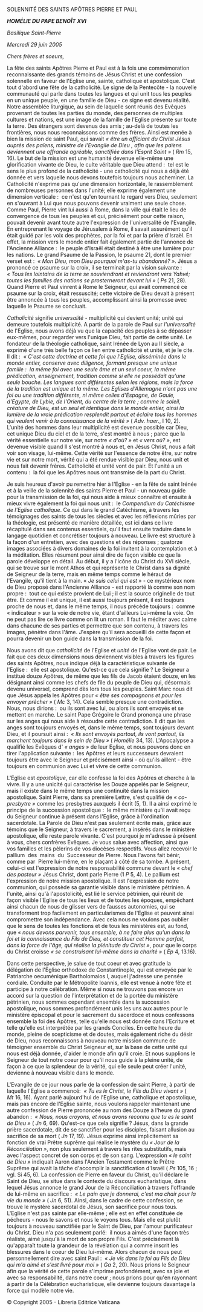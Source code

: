 SOLENNITÉ DES SAINTS APÔTRES PIERRE ET PAUL

***HOMÉLIE DU PAPE BENOÎT XVI***

*Basilique Saint-Pierre*

*Mercredi 29 juin 2005*

*Chers frères et soeurs,*

La fête des saints Apôtres Pierre et Paul est à la fois une commémoration reconnaissante des grands témoins de Jésus Christ et une confession solennelle en faveur de l'Eglise une, sainte, catholique et apostolique. C'est tout d'abord une fête de la catholicité. Le signe de la Pentecôte - la nouvelle communauté qui parle dans toutes les langues et qui unit tous les peuples en un unique peuple, en une famille de Dieu - ce signe est devenu réalité. Notre assemblée liturgique, au sein de laquelle sont réunis des Evêques provenant de toutes les parties du monde, des personnes de multiples cultures et nations, est une image de la famille de l'Eglise présente sur toute la terre. Des étrangers sont devenus des amis ; au-delà de toutes les frontières, nous nous reconnaissons comme des frères. Ainsi est menée à bien la mission de saint Paul, qui savait *« *être un officiant du Christ Jésus auprès des païens, ministre de l'Evangile de Dieu , afin que les païens deviennent une offrande agréable, sanctifiée dans l'Esprit Saint* »* ( *Rm* 15, 16). Le but de la mission est une humanité devenue elle-même une glorification vivante de Dieu, le culte véritable que Dieu attend :  tel est le sens le plus profond de la catholicité - une catholicité qui nous a déjà été donnée et vers laquelle nous devons toutefois toujours nous acheminer. La Catholicité n'exprime pas qu'une dimension horizontale, le rassemblement de nombreuses personnes dans l'unité; elle exprime également une dimension verticale :  ce n'est qu'en tournant le regard vers Dieu, seulement en s'ouvrant à Lui que nous pouvons devenir vraiment une seule chose. Comme Paul, Pierre vint lui aussi à Rome, dans la ville qui était le lieu de convergence de tous les peuples et qui, précisément pour cette raison, pouvait devenir avant toute autre l'expression de l'universalité de l'Evangile. En entreprenant le voyage de Jérusalem à Rome, il savait assurément qu'il était guidé par les voix des prophètes, par la foi et par la prière d'Israël. En effet, la mission vers le monde entier fait également partie de l'annonce de l'Ancienne Alliance :  le peuple d'Israël était destiné à être une lumière pour les nations. Le grand Psaume de la Passion, le psaume 21, dont le premier verset est :  *« *Mon Dieu, mon Dieu pourquoi m'as-tu abandonné?* »*. Jésus a prononcé ce psaume sur la croix, il se terminait par la vision suivante :  *« *Tous les lointains de la terre se souviendront et reviendront vers Yahvé; toutes les familles des nations se prosterneront devant lui* »* ( *Ps* 21, 28). Quand Pierre et Paul vinrent à Rome le Seigneur, qui avait commencé ce psaume sur la croix, était ressuscité; cette victoire de Dieu devait à présent être annoncée à tous les peuples, accomplissant ainsi la promesse avec laquelle le Psaume se concluait.

*Catholicité* signifie *universalité* *-* multiplicité qui devient unité; unité qui demeure toutefois multiplicité. A partir de la parole de Paul sur *l'universalité* de l'Eglise, nous avons déjà vu que la capacité des peuples à se dépasser eux-mêmes, pour regarder vers l'unique Dieu, fait partie de cette unité. Le fondateur de la théologie catholique, saint Irénée de Lyon au II siècle, a exprimé d'une très belle façon ce lien entre catholicité et unité, et je le cite. Il dit :  *« *C'est cette doctrine et cette foi que l'Eglise, disséminée dans le monde entier, conserve avec diligence, formant presque une unique famille :  la même foi avec une seule âme et un seul coeur, la même prédication, enseignement, tradition comme si elle ne possédait qu'une seule bouche. Les langues sont différentes selon les régions, mais la force de la tradition est unique et la même. Les Eglises d'Allemagne n'ont pas une foi ou une tradition différente, ni même celles d'Espagne, de Gaule, d'Egypte, de Lybie, de l'Orient, du centre de la terre ; comme le soleil, créature de Dieu, est un seul et identique dans le monde entier, ainsi la lumière de la vraie prédication resplendit partout et éclaire tous les hommes qui veulent venir à la connaissance de la vérité* »* ( *Adv. haer.*, I 10, 2). L'unité des hommes dans leur multiplicité est devenue possible car Dieu, cet unique Dieu du ciel et de la terre, s'est montré à nous ; parce que la vérité essentielle sur notre vie, sur notre *« *d'où?* »* et *« *vers où?* »*, est devenue visible quand Il s'est montré à nous et, en Jésus Christ, nous a fait voir son visage, lui-même. Cette vérité sur l'essence de notre être, sur notre vie et sur notre mort, vérité qui a été rendue visible par Dieu, nous unit et nous fait devenir frères. Catholicité et unité vont de pair. Et l'unité a un contenu :  la foi que les Apôtres nous ont transmise de la part du Christ.

Je suis heureux d'avoir pu remettre hier à l'Eglise - en la fête de saint Irénée et à la veille de la solennité des saints Pierre et Paul - un nouveau guide pour la transmission de la foi, qui nous aide à mieux connaître et ensuite à mieux vivre également la foi qui nous unit :  le *Compendium du Catéchisme de l'Eglise catholique*. Ce qui dans le grand Catéchisme, à travers les témoignages des saints de tous les siècles et avec les réflexions mûries par la théologie, est présenté de manière détaillée, est ici dans ce livre récapitulé dans ses contenus essentiels, qu'il faut ensuite traduire dans le langage quotidien et concrétiser toujours à nouveau. Le livre est structuré à la façon d'un entretien, avec des questions et des réponses ; quatorze images associées à divers domaines de la foi invitent à la contemplation et à la méditation. Elles résument pour ainsi dire de façon visible ce que la parole développe en détail. Au début, il y a l'icône du Christ du XVI siècle, qui se trouve sur le mont Athos et qui représente le Christ dans sa dignité de Seigneur de la terre, mais en même temps comme le héraut de l'Evangile, qu'il tient à la main. « *Je suis celui qui est* » - ce mystérieux nom de Dieu proposé dans l'Ancienne Alliance - est rapporté là comme son nom propre :  tout ce qui existe provient de Lui ; il est la source originelle de tout être. Et comme il est unique, il est aussi toujours présent, il est toujours proche de nous et, dans le même temps, il nous précède toujours :  comme « indicateur » sur la voie de notre vie, étant d'ailleurs Lui-même la voie. On ne peut pas lire ce livre comme on lit un roman. Il faut le méditer avec calme dans chacune de ses parties et permettre que son contenu, à travers les images, pénètre dans l'âme. J'espère qu'il sera accueilli de cette façon et pourra devenir un bon guide dans la transmission de la foi.

Nous avons dit que *catholicité* de l'Eglise et *unité* de l'Eglise vont de pair. Le fait que ces deux dimensions nous deviennent visibles à travers les figures des saints Apôtres, nous indique déjà la caractéristique suivante de l'Eglise :  elle est apostolique. Qu'est-ce que cela signifie ? Le Seigneur a institué douze Apôtres, de même que les fils de Jacob étaient douze, en les désignant ainsi comme les chefs de file du peuple de Dieu qui, désormais devenu universel, comprend dès lors tous les peuples. Saint Marc nous dit que Jésus appela les Apôtres pour *« *être ses compagnons et pour les envoyer prêcher* »* ( *Mc* 3, 14). Cela semble presque une contradiction. Nous, nous dirions :  ou ils sont avec lui, ou alors ils sont envoyés et se mettent en marche. Le saint Pape Grégoire le Grand prononça une phrase sur les anges qui nous aide à résoudre cette contradiction. Il dit que les anges sont toujours envoyés et, dans le même temps, sont toujours devant Dieu, et il poursuit ainsi :  *« *Ils sont envoyés partout, ils vont partout, ils marchent toujours dans le sein de Dieu* »* ( *Homélie* 34, 13). L'Apocalypse a qualifié les Evêques d' *« anges »* de leur Eglise, et nous pouvons donc en tirer l'application suivante :  les Apôtres et leurs successeurs devraient toujours être avec le Seigneur et précisément ainsi - où qu'ils aillent - être toujours en communion avec Lui et vivre de cette communion.

L'Eglise est *apostolique*, car elle confesse la foi des Apôtres et cherche à la vivre. Il y a une unicité qui caractérise les Douze appelés par le Seigneur, mais il existe dans le même temps une continuité dans la mission apostolique. Saint Pierre, dans sa première Lettre, s'est qualifié de *« *co-presbytre* »* comme les presbytres auxquels il écrit (5, 1). Il a ainsi exprimé le principe de la succession apostolique :  le même ministère qu'il avait reçu du Seigneur continue à présent dans l'Eglise, grâce à l'ordination sacerdotale. La Parole de Dieu n'est pas seulement écrite mais, grâce aux témoins que le Seigneur, à travers le sacrement, a insérés dans le ministère apostolique, elle reste parole vivante. C'est pourquoi je m'adresse à présent à vous, chers confrères Evêques. Je vous salue avec affection, ainsi que vos familles et les pèlerins de vos diocèses respectifs. Vous allez recevoir le pallium  des  mains  du  Successeur de Pierre. Nous l'avons fait bénir, comme par  Pierre lui-même, en le plaçant à côté de sa tombe. A présent, celui-ci est l'expression de notre responsabilité commune devant le *« *chef des pasteur* »* Jésus Christ, dont parle Pierre (1 *P* 5, 4). Le pallium est l'expression de notre mission apostolique. Il est l'expression de notre communion, qui possède sa garantie visible dans le ministère pétrinien. A l'unité, ainsi qu'à l'apostolicité, est lié le service pétrinien, qui réunit de façon visible l'Eglise de tous les lieux et de toutes les époques, empêchant ainsi chacun de nous de glisser vers de fausses autonomies, qui se transforment trop facilement en particularismes de l'Eglise et peuvent ainsi compromettre son indépendance. Avec cela nous ne voulons pas oublier que le sens de toutes les fonctions et de tous les ministères est, au fond, que *« *nous devons parvenir, tous ensemble, à ne faire plus qu'un dans la foi et la connaissance du Fils de Dieu, et constituer cet Homme parfait, dans la force de l'âge, qui réalise la plénitude du Christ* »*, pour que le corps du Christ croisse *« *se construisant lui-même dans la charité* »* ( *Ep* 4, 13.16).

Dans cette perspective, je salue de tout coeur et avec gratitude la délégation de l'Eglise orthodoxe de Constantinople, qui est envoyée par le Patriarche oecuménique Bartholomaios I, auquel j'adresse une pensée cordiale. Conduite par le Métropolite Ioannis, elle est venue à notre fête et participe à notre célébration. Même si nous ne trouvons pas encore un accord sur la question de l'interprétation et de la portée du ministère pétrinien, nous sommes cependant ensemble dans la succession apostolique, nous sommes profondément unis les uns aux autres pour le ministère épiscopal et pour le sacrement du sacerdoce et nous confessons ensemble la foi des Apôtres, telle qu'elle nous est donnée dans l'Ecriture et telle qu'elle est interprétée par les grands Conciles. En cette heure du monde, pleine de scepticisme et de doutes, mais également riche du désir de Dieu, nous reconnaissons à nouveau notre mission commune de témoigner ensemble du Christ Seigneur et, sur la base de cette unité qui nous est déjà donnée, d'aider le monde afin qu'il croie. Et nous supplions le Seigneur de tout notre coeur pour qu'il nous guide à la pleine unité, de façon à ce que la splendeur de la vérité, qui elle seule peut créer l'unité, devienne à nouveau visible dans le monde.

L'Evangile de ce jour nous parle de la confession de saint Pierre, à partir de laquelle l'Eglise a commencé:  *« *Tu es le Christ, le Fils du Dieu vivant* »* ( *Mt* 16, 16). Ayant parlé aujourd'hui de l'Eglise une, catholique et apostolique, mais pas encore de l'Eglise sainte, nous voulons rappeler maintenant une autre confession de Pierre prononcée au nom des Douze à l'heure du grand abandon :  *« *Nous, nous croyons, et nous avons reconnu que tu es le saint de Dieu* »* ( *Jn* 6, 69). Qu'est-ce que cela signifie ? Jésus, dans la grande prière sacerdotale, dit de se sanctifier pour les disciples, faisant allusion au sacrifice de sa mort ( *Jn* 17, 19). Jésus exprime ainsi implicitement sa fonction de vrai Prêtre suprême qui réalise le mystère du *« *Jour de la Réconciliation* »*, non plus seulement à travers les rites substitutifs, mais avec l'aspect concret de son corps et de son sang. L'expression *« *le saint de Dieu* »* indiquait Aaron dans l'Ancien Testament comme le Prêtre Suprême qui avait la tâche d'accomplir la sanctification d'Israël ( *Ps* 105, 16 ; vgl. Si 45, 6). La confession de Pierre en faveur du Christ, qu'il déclare le Saint de Dieu, se situe dans le contexte du discours eucharistique, dans lequel Jésus annonce le grand Jour de la Réconciliation à travers l'offrande de lui-même en sacrifice :  *« *Le pain que je donnerai, c'est ma chair pour la vie du monde* »* ( *Jn* 6, 51). Ainsi, dans le cadre de cette confession, se trouve le mystère sacerdotal de Jésus, son sacrifice pour nous tous. L'Eglise n'est pas sainte par elle-même ; elle est en effet constituée de pécheurs - nous le savons et nous le voyons tous. Mais elle est plutôt toujours à nouveau sanctifiée par le Saint de Dieu, par l'amour purificateur du Christ. Dieu n'a pas seulement parlé:  il nous a aimés d'une façon très réaliste, aimé jusqu'à la mort de son propre Fils. C'est précisément là qu'apparaît toute la grandeur de la révélation qui a comme inscrit les blessures dans le coeur de Dieu lui-même. Alors chacun de nous peut personnellement dire avec saint Paul :  *« *Je vis dans la foi au Fils de Dieu qui m'a aimé et s'est livré pour moi* »* ( *Ga* 2, 20). Nous prions le Seigneur afin que la vérité de cette parole s'imprime profondément, avec sa joie et avec sa responsabilité, dans notre coeur ; nous prions pour qu'en rayonnant à partir de la Célébration eucharistique, elle devienne toujours davantage la force qui modèle notre vie.

© Copyright 2005 - Libreria Editrice Vaticana
